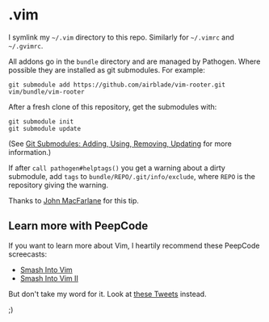 # .vim

I symlink my `~/.vim` directory to this repo.  Similarly for `~/.vimrc` and `~/.gvimrc`.

All addons go in the `bundle` directory and are managed by Pathogen.
Where possible they are installed as git submodules.  For example:

    git submodule add https://github.com/airblade/vim-rooter.git vim/bundle/vim-rooter

After a fresh clone of this repository, get the submodules with:

    git submodule init
    git submodule update

(See [Git Submodules: Adding, Using, Removing, Updating](http://chrisjean.com/2009/04/20/git-submodules-adding-using-removing-and-updating/) for more information.)

If after `call pathogen#helptags()` you get a warning about a dirty submodule,
add `tags` to `bundle/REPO/.git/info/exclude`, where `REPO` is the repository
giving the warning.

Thanks to [John MacFarlane](https://github.com/jgm/dotvim/blob/master/README) for this tip.

## Learn more with PeepCode

If you want to learn more about Vim, I heartily recommend these PeepCode screecasts:

* [Smash Into Vim](http://peepcode.com/products/smash-into-vim-i)
* [Smash Into Vim II](http://peepcode.com/products/smash-into-vim-ii)

But don't take my word for it.  Look at [these Tweets](http://airbladesoftware.com/portfolio) instead.

;)
